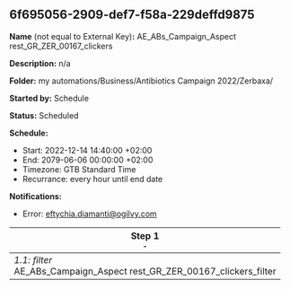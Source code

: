 ## 6f695056-2909-def7-f58a-229deffd9875

**Name** (not equal to External Key)**:** AE_ABs_Campaign_Aspect rest_GR_ZER_00167_clickers

**Description:** n/a

**Folder:** my automations/Business/Antibiotics Campaign 2022/Zerbaxa/

**Started by:** Schedule

**Status:** Scheduled

**Schedule:**

* Start: 2022-12-14 14:40:00 +02:00
* End: 2079-06-06 00:00:00 +02:00
* Timezone: GTB Standard Time
* Recurrance: every hour until end date

**Notifications:**

* Error: eftychia.diamanti@ogilvy.com

| Step 1<br>_<small>-</small>_ |
| --- |
| _1.1: filter_<br>AE_ABs_Campaign_Aspect rest_GR_ZER_00167_clickers_filter |
